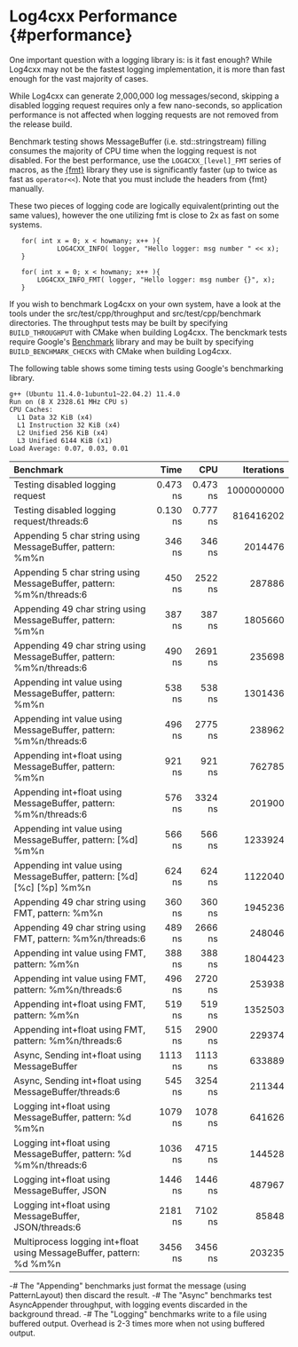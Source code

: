 Log4cxx Performance {#performance}
===
<!--
 Note: License header cannot be first, as doxygen does not generate
 cleanly if it before the '==='
-->
<!--
 Licensed to the Apache Software Foundation (ASF) under one or more
 contributor license agreements.  See the NOTICE file distributed with
 this work for additional information regarding copyright ownership.
 The ASF licenses this file to You under the Apache License, Version 2.0
 (the "License"); you may not use this file except in compliance with
 the License.  You may obtain a copy of the License at

	http://www.apache.org/licenses/LICENSE-2.0

 Unless required by applicable law or agreed to in writing, software
 distributed under the License is distributed on an "AS IS" BASIS,
 WITHOUT WARRANTIES OR CONDITIONS OF ANY KIND, either express or implied.
 See the License for the specific language governing permissions and
 limitations under the License.
-->

One important question with a logging library is: is it fast enough?
While Log4cxx may not be the fastest logging implementation, it is more than fast
enough for the vast majority of cases.

While Log4cxx can generate 2,000,000 log messages/second,
skipping a disabled logging request requires only a few nano-seconds,
so application performance is not affected when
logging requests are not removed from the release build.

Benchmark testing shows MessageBuffer (i.e. std::stringstream) filling
consumes the majority of CPU time when the logging request is not disabled.
For the best performance, use the `LOG4CXX_[level]_FMT` series of macros,
as the [{fmt}](https://fmt.dev/latest/index.html) library
they use is significantly faster
(up to twice as fast as `operator<<`).
Note that you must include the headers from {fmt} manually.

These two pieces of logging code are logically equivalent(printing out the same
values), however the one utilizing fmt is close to 2x as fast on some systems.

```{.cpp}
   for( int x = 0; x < howmany; x++ ){
            LOG4CXX_INFO( logger, "Hello logger: msg number " << x);
   }
```

```{.cpp}
   for( int x = 0; x < howmany; x++ ){
       LOG4CXX_INFO_FMT( logger, "Hello logger: msg number {}", x);
   }
```

If you wish to benchmark Log4cxx on your own system, have a look at the tools
under the src/test/cpp/throughput and src/test/cpp/benchmark directories.
The throughput tests may be built by
specifying `BUILD_THROUGHPUT` with CMake when building Log4cxx.
The benckmark tests require Google's [Benchmark](https://github.com/google/benchmark) library
and may be built by specifying `BUILD_BENCHMARK_CHECKS` with CMake when building Log4cxx.

The following table shows some timing tests using Google's benchmarking library.

    g++ (Ubuntu 11.4.0-1ubuntu1~22.04.2) 11.4.0
	Run on (8 X 2328.61 MHz CPU s)
	CPU Caches:
	  L1 Data 32 KiB (x4)
	  L1 Instruction 32 KiB (x4)
	  L2 Unified 256 KiB (x4)
	  L3 Unified 6144 KiB (x1)
	Load Average: 0.07, 0.03, 0.01

| Benchmark    | Time         | CPU          |   Iterations |
| :----------- | -----------: | -----------: | -----------: |
| Testing disabled logging request | 0.473 ns | 0.473 ns | 1000000000 |
| Testing disabled logging request/threads:6 | 0.130 ns | 0.777 ns | 816416202 |
| Appending 5 char string using MessageBuffer, pattern: \%m\%n | 346 ns | 346 ns | 2014476 |
| Appending 5 char string using MessageBuffer, pattern: \%m\%n/threads:6 | 450 ns | 2522 ns | 287886 |
| Appending 49 char string using MessageBuffer, pattern: \%m\%n | 387 ns | 387 ns | 1805660 |
| Appending 49 char string using MessageBuffer, pattern: \%m\%n/threads:6 | 490 ns | 2691 ns | 235698 |
| Appending int value using MessageBuffer, pattern: \%m\%n | 538 ns | 538 ns | 1301436 |
| Appending int value using MessageBuffer, pattern: \%m\%n/threads:6 | 496 ns | 2775 ns | 238962 |
| Appending int+float using MessageBuffer, pattern: \%m\%n | 921 ns | 921 ns | 762785 |
| Appending int+float using MessageBuffer, pattern: \%m\%n/threads:6 | 576 ns | 3324 ns | 201900 |
| Appending int value using MessageBuffer, pattern: [\%d] \%m\%n | 566 ns | 566 ns | 1233924 |
| Appending int value using MessageBuffer, pattern: [\%d] [\%c] [\%p] \%m\%n | 624 ns | 624 ns | 1122040 |
| Appending 49 char string using FMT, pattern: \%m\%n | 360 ns | 360 ns | 1945236 |
| Appending 49 char string using FMT, pattern: \%m\%n/threads:6 | 489 ns | 2666 ns | 248046 |
| Appending int value using FMT, pattern: \%m\%n | 388 ns | 388 ns | 1804423 |
| Appending int value using FMT, pattern: \%m\%n/threads:6 | 496 ns | 2720 ns | 253938 |
| Appending int+float using FMT, pattern: \%m\%n | 519 ns | 519 ns | 1352503 |
| Appending int+float using FMT, pattern: \%m\%n/threads:6 | 515 ns | 2900 ns | 229374 |
| Async, Sending int+float using MessageBuffer | 1113 ns | 1113 ns | 633889 |
| Async, Sending int+float using MessageBuffer/threads:6 | 545 ns | 3254 ns | 211344 |
| Logging int+float using MessageBuffer, pattern: \%d \%m\%n | 1079 ns | 1078 ns | 641626 |
| Logging int+float using MessageBuffer, pattern: \%d \%m\%n/threads:6 | 1036 ns | 4715 ns | 144528 |
| Logging int+float using MessageBuffer, JSON | 1446 ns | 1446 ns | 487967 |
| Logging int+float using MessageBuffer, JSON/threads:6 | 2181 ns | 7102 ns | 85848 |
| Multiprocess logging int+float using MessageBuffer, pattern: \%d \%m\%n | 3456 ns | 3456 ns | 203235 |

-# The "Appending" benchmarks just format the message (using PatternLayout) then discard the result.
-# The "Async" benchmarks test AsyncAppender throughput, with logging events discarded in the background thread.
-# The "Logging" benchmarks write to a file using buffered output. Overhead is 2-3 times more when not using buffered output.
